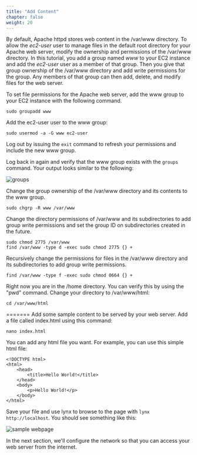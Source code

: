 ```yaml
---
title: "Add Content"
chapter: false
weight: 20
---
```


By default, Apache httpd stores web content in the /var/www directory. To 
allow the _ec2-user_ user to manage files 
in the default root directory for your Apache web 
server, modify the ownership and permissions of the /var/www directory. In this 
tutorial, you add a group named _www_ to your EC2 instance and add the _ec2-user_
user as a member of that group. Then you give that 
group ownership of the /var/www directory and add write permissions for the 
group. Any 
members of that group can then add, delete, and modify files for the web server.

To set file permissions for the Apache web server, add the www group to your EC2 instance 
with the following command.

```commandline
sudo groupadd www
```

Add the ec2-user user to the www group:

```commandline
sudo usermod -a -G www ec2-user
```

Log out by issuing the <code>exit</code> command to refresh your permissions and include the new www group.

Log back in again and verify that the www group exists with the <code>groups</code> command. Your output looks similar to the following:

![groups](/images/groups_output.png?height=300&border=1&bordercolor=black)

Change the group ownership of the /var/www directory and its contents to the www group.
```commandline
sudo chgrp -R www /var/www
```

Change the directory permissions of /var/www and its subdirectories to add group write permissions and set the group ID on subdirectories created in the future.
```commandline
sudo chmod 2775 /var/www
find /var/www -type d -exec sudo chmod 2775 {} +
```

Recursively change the permissions for files in the /var/www directory and its subdirectories to add group write permissions.
```commandline
find /var/www -type f -exec sudo chmod 0664 {} +
```



Right now you are in the /home directory. You can verify this by using the "pwd" command. Change your directory to /var/www/html:
```commandline
cd /var/www/html
```

=======
Add some sample content to be served by your web server. Add a file called index.html using this command:


```commandline
nano index.html
```

You can add any html file you want. For example, you can use this simple html file:

```code
<!DOCTYPE html>
<html>
    <head>
        <title>Hello World!</title>
    </head>
    <body>
        <p>Hello World!</p>
    </body>
</html>

```

Save your file and use lynx to browse to the page with <code>lynx http://localhost</code>. You should
see something like this:

![sample webpage](/images/my_first_webpage.png?height=300)



In the next section, we'll configure  the network so that you can 
access your web server from the internet.


